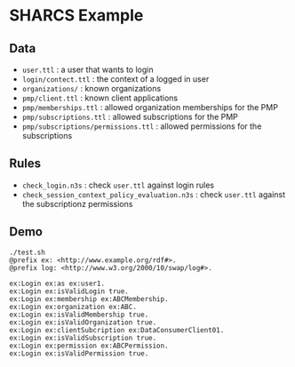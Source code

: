 # SHARCS Example

## Data

- `user.ttl` : a user that wants to login
- `login/contect.ttl` : the context of a logged in user
- `organizations/` : known organizations
- `pmp/client.ttl` : known client applications
- `pmp/memberships.ttl` : allowed organization memberships for the PMP
- `pmp/subscriptions.ttl` : allowed subscriptions for the PMP
- `pmp/subscriptions/permissions.ttl` : allowed permissions for the subscriptions

## Rules

- `check_login.n3s` : check `user.ttl` against login rules
- `check_session_context_policy_evaluation.n3s` : check `user.ttl` against the subscriptionz permissions
  
## Demo

```
./test.sh
@prefix ex: <http://www.example.org/rdf#>.
@prefix log: <http://www.w3.org/2000/10/swap/log#>.

ex:Login ex:as ex:user1.
ex:Login ex:isValidLogin true.
ex:Login ex:membership ex:ABCMembership.
ex:Login ex:organization ex:ABC.
ex:Login ex:isValidMembership true.
ex:Login ex:isValidOrganization true.
ex:Login ex:clientSubcription ex:DataConsumerClient01.
ex:Login ex:isValidSubscription true.
ex:Login ex:permission ex:ABCPermission.
ex:Login ex:isValidPermission true.
```
